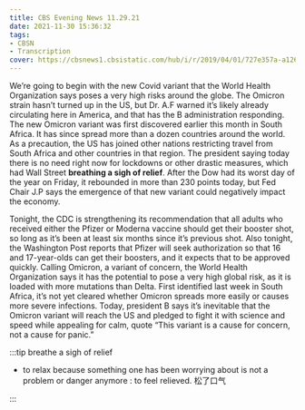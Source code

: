 ```yaml
---
title: CBS Evening News 11.29.21
date: 2021-11-30 15:36:32
tags:
- CBSN
- Transcription
cover: https://cbsnews1.cbsistatic.com/hub/i/r/2019/04/01/727e357a-a126-4138-a2c5-4d3222669d57/thumbnail/640x360/3ff2761028dc5c65cc4f07acd54bcd5c/cbsn2-logo-1920x1080.jpg
---
```

We’re going to begin with the new Covid variant that the World Health Organization says poses a very high risks around the globe. The Omicron strain hasn’t turned up in the US, but Dr. A.F warned it’s likely already circulating here in America, and that has the B administration responding. The new Omicron variant was first discovered earlier this month in South Africa. It has since spread more than a dozen countries around the world. As a precaution, the US has joined other nations restricting travel from South Africa and other countries in that region. The president saying today there is no need right now for lockdowns or other drastic measures, which had Wall Street **breathing a sigh of relief**. After the Dow had its worst day of the year on Friday, it rebounded in more than 230 points today, but Fed Chair J.P says the emergence of that new variant could negatively impact the economy. 

Tonight, the CDC is strengthening its recommendation that all adults who received either the Pfizer or Moderna vaccine should get their booster shot, so long as it’s been at least six months since it’s previous shot. Also tonight, the Washington Post reports that Pfizer will seek authorization so that 16 and 17-year-olds can get their boosters, and it expects that to be approved quickly. Calling Omicron, a variant of concern, the World Health Organization says it has the potential to pose a very high global risk, as it is loaded with more mutations than Delta. First identified last week in South Africa, it’s not yet cleared whether Omicron spreads more easily or causes more severe infections. Today, president B says it’s inevitable that the Omicron variant will reach the US and pledged to fight it with science and speed while appealing for calm, quote “This variant is a cause for concern, not a cause for panic.”


:::tip breathe a sigh of relief

- to relax because something one has been worrying about is not a problem or danger anymore : to feel relieved. 松了口气

:::